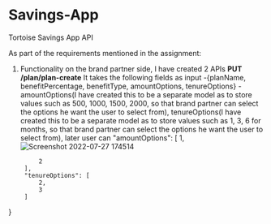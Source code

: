 # Savings-App
Tortoise Savings App API

As part of the requirements mentioned in the assignment:

1. Functionality on the brand partner side,
  I have created 2 APIs
   **PUT /plan/plan-create**
   It takes the following fields as input -{planName, benefitPercentage, benefitType, amountOptions, tenureOptions}
   -amountOptions(I have created this to be a separate model as to store values such as 500, 1000, 1500, 2000, so that brand partner can select the options he want the       user to select from), tenureOptions(I have created this to be a separate model as to store values such as 1, 3, 6 for months, so that brand partner can select the       options he want the user to select from), later user can
        "amountOptions": [
            1,![Screenshot 2022-07-27 174514](https://user-images.githubusercontent.com/36277015/181244449-e8b9c7c9-29f6-40c1-b45c-c2d23e635d3f.png)

            2
        ],
        "tenureOptions": [
            2,
            3
        ]
} 
